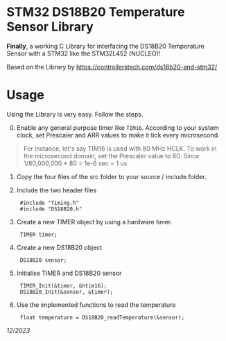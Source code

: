 # STM32 DS18B20 Temperature Sensor Library
**Finally**, a working C Library for interfacing the DS18B20 Temperature Sensor with a STM32 like the STM32L452 (NUCLEO)!

Based on the Library by https://controllerstech.com/ds18b20-and-stm32/

# Usage
Using the Library is very easy. Follow the steps.

0. Enable any general purpose timer like `TIM16`. According to your system clock, set Prescaler and ARR values to make it tick every microsecond.  
> For instance, let's say TIM16 is used with 80 MHz HCLK. To work in the microsecond domain, set the Prescaler value to 80. Since 1/80,000,000 * 80 = 1e-6 sec = 1 us
1. Copy the four files of the src folder to your source / include folder.
2. Include the two header files 
        
        #include "Timing.h"
        #include "DS18B20.h"
3. Create a new TIMER object by using a hardware timer. 
        
        TIMER timer;
4. Create a new DS18B20 object
        
        DS18B20 sensor;

5. Initialise TIMER and DS18B20 sensor  
   
        TIMER_Init(&timer, &htim16);
        DS18B20_Init(&sensor, &timer);
           
7. Use the implemented functions to read the temperature
        
        float temperature = DS18B20_readTemperature(&sensor);


*12/2023*
